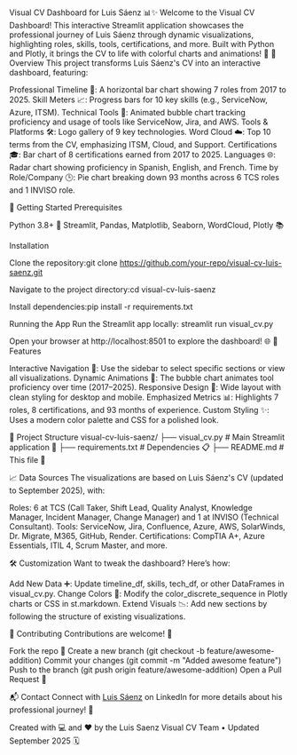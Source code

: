 Visual CV Dashboard for Luis Sáenz 📊✨
Welcome to the Visual CV Dashboard! This interactive Streamlit application showcases the professional journey of Luis Sáenz through dynamic visualizations, highlighting roles, skills, tools, certifications, and more. Built with Python and Plotly, it brings the CV to life with colorful charts and animations! 🚀
📖 Overview
This project transforms Luis Sáenz's CV into an interactive dashboard, featuring:

Professional Timeline 📅: A horizontal bar chart showing 7 roles from 2017 to 2025.
Skill Meters 📈: Progress bars for 10 key skills (e.g., ServiceNow, Azure, ITSM).
Technical Tools 🔧: Animated bubble chart tracking proficiency and usage of tools like ServiceNow, Jira, and AWS.
Tools & Platforms 🛠️: Logo gallery of 9 key technologies.
Word Cloud ☁️: Top 10 terms from the CV, emphasizing ITSM, Cloud, and Support.
Certifications 🎓: Bar chart of 8 certifications earned from 2017 to 2025.
Languages 🌐: Radar chart showing proficiency in Spanish, English, and French.
Time by Role/Company 🕒: Pie chart breaking down 93 months across 6 TCS roles and 1 INVISO role.

🚀 Getting Started
Prerequisites

Python 3.8+ 🐍
Streamlit, Pandas, Matplotlib, Seaborn, WordCloud, Plotly 📚

Installation

Clone the repository:git clone https://github.com/your-repo/visual-cv-luis-saenz.git


Navigate to the project directory:cd visual-cv-luis-saenz


Install dependencies:pip install -r requirements.txt



Running the App
Run the Streamlit app locally:
streamlit run visual_cv.py

Open your browser at http://localhost:8501 to explore the dashboard! 🌐
🎨 Features

Interactive Navigation 🧭: Use the sidebar to select specific sections or view all visualizations.
Dynamic Animations 🎥: The bubble chart animates tool proficiency over time (2017–2025).
Responsive Design 📱: Wide layout with clean styling for desktop and mobile.
Emphasized Metrics 📊: Highlights 7 roles, 8 certifications, and 93 months of experience.
Custom Styling ✨: Uses a modern color palette and CSS for a polished look.

📂 Project Structure
visual-cv-luis-saenz/
├── visual_cv.py       # Main Streamlit application 🎯
├── requirements.txt   # Dependencies 📋
├── README.md          # This file 📖

📈 Data Sources
The visualizations are based on Luis Sáenz's CV (updated to September 2025), with:

Roles: 6 at TCS (Call Taker, Shift Lead, Quality Analyst, Knowledge Manager, Incident Manager, Change Manager) and 1 at INVISO (Technical Consultant).
Tools: ServiceNow, Jira, Confluence, Azure, AWS, SolarWinds, Dr. Migrate, M365, GitHub, Render.
Certifications: CompTIA A+, Azure Essentials, ITIL 4, Scrum Master, and more.

🛠️ Customization
Want to tweak the dashboard? Here’s how:

Add New Data ➕: Update timeline_df, skills, tech_df, or other DataFrames in visual_cv.py.
Change Colors 🎨: Modify the color_discrete_sequence in Plotly charts or CSS in st.markdown.
Extend Visuals 📉: Add new sections by following the structure of existing visualizations.

🤝 Contributing
Contributions are welcome! 🙌

Fork the repo 🍴
Create a new branch (git checkout -b feature/awesome-addition)
Commit your changes (git commit -m "Added awesome feature")
Push to the branch (git push origin feature/awesome-addition)
Open a Pull Request 🚀

📬 Contact
Connect with <a href="https://www.linkedin.com/in/lsaenz" target="_blank">Luis Sáenz</a> on LinkedIn for more details about his professional journey! 📩

Created with 💻 and ❤️ by the Luis Saenz Visual CV Team • Updated September 2025 🗓️